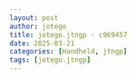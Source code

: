 ```yaml
---
layout: post
author: jotego
title: jotego.jtngp - c969457
date: 2025-03-21
categories: [Handheld, jtngp]
tags: [jotego.jtngp]
---
```


